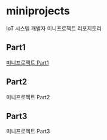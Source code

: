 # miniprojects
IoT 시스템 개발자 미니프로젝트 리포지토리

## Part1
[미니프로젝트 Part1](https://github.com/TaeYoonSS/miniprojects/tree/main/part1)

## Part2
미니프로젝트 Part2

## Part3
미니프로젝트 Part3
